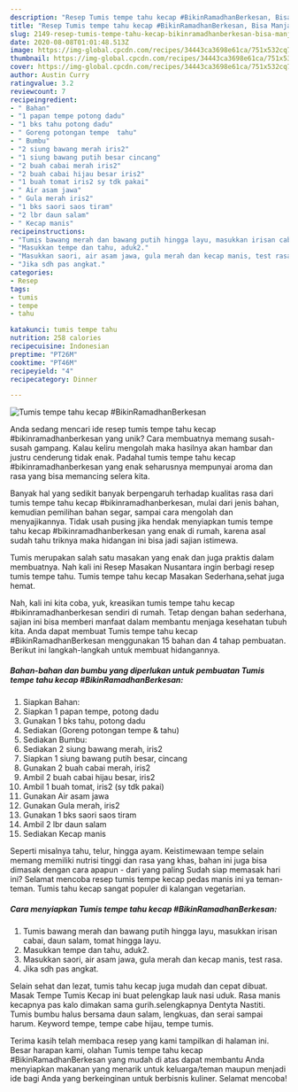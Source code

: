 ```yaml
---
description: "Resep Tumis tempe tahu kecap #BikinRamadhanBerkesan, Bisa Manjain Lidah"
title: "Resep Tumis tempe tahu kecap #BikinRamadhanBerkesan, Bisa Manjain Lidah"
slug: 2149-resep-tumis-tempe-tahu-kecap-bikinramadhanberkesan-bisa-manjain-lidah
date: 2020-08-08T01:01:48.513Z
image: https://img-global.cpcdn.com/recipes/34443ca3698e61ca/751x532cq70/tumis-tempe-tahu-kecap-bikinramadhanberkesan-foto-resep-utama.jpg
thumbnail: https://img-global.cpcdn.com/recipes/34443ca3698e61ca/751x532cq70/tumis-tempe-tahu-kecap-bikinramadhanberkesan-foto-resep-utama.jpg
cover: https://img-global.cpcdn.com/recipes/34443ca3698e61ca/751x532cq70/tumis-tempe-tahu-kecap-bikinramadhanberkesan-foto-resep-utama.jpg
author: Austin Curry
ratingvalue: 3.2
reviewcount: 7
recipeingredient:
- " Bahan"
- "1 papan tempe potong dadu"
- "1 bks tahu potong dadu"
- " Goreng potongan tempe  tahu"
- " Bumbu"
- "2 siung bawang merah iris2"
- "1 siung bawang putih besar cincang"
- "2 buah cabai merah iris2"
- "2 buah cabai hijau besar iris2"
- "1 buah tomat iris2 sy tdk pakai"
- " Air asam jawa"
- " Gula merah iris2"
- "1 bks saori saos tiram"
- "2 lbr daun salam"
- " Kecap manis"
recipeinstructions:
- "Tumis bawang merah dan bawang putih hingga layu, masukkan irisan cabai, daun salam, tomat hingga layu."
- "Masukkan tempe dan tahu, aduk2."
- "Masukkan saori, air asam jawa, gula merah dan kecap manis, test rasa."
- "Jika sdh pas angkat."
categories:
- Resep
tags:
- tumis
- tempe
- tahu

katakunci: tumis tempe tahu 
nutrition: 258 calories
recipecuisine: Indonesian
preptime: "PT26M"
cooktime: "PT46M"
recipeyield: "4"
recipecategory: Dinner

---
```



![Tumis tempe tahu kecap #BikinRamadhanBerkesan](https://img-global.cpcdn.com/recipes/34443ca3698e61ca/751x532cq70/tumis-tempe-tahu-kecap-bikinramadhanberkesan-foto-resep-utama.jpg)

Anda sedang mencari ide resep tumis tempe tahu kecap #bikinramadhanberkesan yang unik? Cara membuatnya memang susah-susah gampang. Kalau keliru mengolah maka hasilnya akan hambar dan justru cenderung tidak enak. Padahal tumis tempe tahu kecap #bikinramadhanberkesan yang enak seharusnya mempunyai aroma dan rasa yang bisa memancing selera kita.

Banyak hal yang sedikit banyak berpengaruh terhadap kualitas rasa dari tumis tempe tahu kecap #bikinramadhanberkesan, mulai dari jenis bahan, kemudian pemilihan bahan segar, sampai cara mengolah dan menyajikannya. Tidak usah pusing jika hendak menyiapkan tumis tempe tahu kecap #bikinramadhanberkesan yang enak di rumah, karena asal sudah tahu triknya maka hidangan ini bisa jadi sajian istimewa.

Tumis merupakan salah satu masakan yang enak dan juga praktis dalam membuatnya. Nah kali ini Resep Masakan Nusantara ingin berbagi resep tumis tempe tahu. Tumis tempe tahu kecap Masakan Sederhana,sehat juga hemat.


Nah, kali ini kita coba, yuk, kreasikan tumis tempe tahu kecap #bikinramadhanberkesan sendiri di rumah. Tetap dengan bahan sederhana, sajian ini bisa memberi manfaat dalam membantu menjaga kesehatan tubuh kita. Anda dapat membuat Tumis tempe tahu kecap #BikinRamadhanBerkesan menggunakan 15 bahan dan 4 tahap pembuatan. Berikut ini langkah-langkah untuk membuat hidangannya.

<!--inarticleads1-->

##### Bahan-bahan dan bumbu yang diperlukan untuk pembuatan Tumis tempe tahu kecap #BikinRamadhanBerkesan:

1. Siapkan  Bahan:
1. Siapkan 1 papan tempe, potong dadu
1. Gunakan 1 bks tahu, potong dadu
1. Sediakan  (Goreng potongan tempe &amp; tahu)
1. Sediakan  Bumbu:
1. Sediakan 2 siung bawang merah, iris2
1. Siapkan 1 siung bawang putih besar, cincang
1. Gunakan 2 buah cabai merah, iris2
1. Ambil 2 buah cabai hijau besar, iris2
1. Ambil 1 buah tomat, iris2 (sy tdk pakai)
1. Gunakan  Air asam jawa
1. Gunakan  Gula merah, iris2
1. Gunakan 1 bks saori saos tiram
1. Ambil 2 lbr daun salam
1. Sediakan  Kecap manis


Seperti misalnya tahu, telur, hingga ayam. Keistimewaan tempe selain memang memiliki nutrisi tinggi dan rasa yang khas, bahan ini juga bisa dimasak dengan cara apapun - dari yang paling Sudah siap memasak hari ini? Selamat mencoba resep tumis tempe kecap pedas manis ini ya teman-teman. Tumis tahu kecap sangat populer di kalangan vegetarian. 

<!--inarticleads2-->

##### Cara menyiapkan Tumis tempe tahu kecap #BikinRamadhanBerkesan:

1. Tumis bawang merah dan bawang putih hingga layu, masukkan irisan cabai, daun salam, tomat hingga layu.
1. Masukkan tempe dan tahu, aduk2.
1. Masukkan saori, air asam jawa, gula merah dan kecap manis, test rasa.
1. Jika sdh pas angkat.


Selain sehat dan lezat, tumis tahu kecap juga mudah dan cepat dibuat. Masak Tempe Tumis Kecap ini buat pelengkap lauk nasi uduk. Rasa manis kecapnya pas kalo dimakan sama gurih.selengkapnya Dentyta Nastiti. Tumis bumbu halus bersama daun salam, lengkuas, dan serai sampai harum. Keyword tempe, tempe cabe hijau, tempe tumis. 

Terima kasih telah membaca resep yang kami tampilkan di halaman ini. Besar harapan kami, olahan Tumis tempe tahu kecap #BikinRamadhanBerkesan yang mudah di atas dapat membantu Anda menyiapkan makanan yang menarik untuk keluarga/teman maupun menjadi ide bagi Anda yang berkeinginan untuk berbisnis kuliner. Selamat mencoba!
